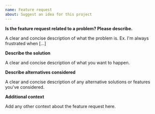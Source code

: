 ```yaml
---
name: Feature request
about: Suggest an idea for this project
---
```


**Is the feature request related to a problem? Please describe.**

A clear and concise description of what the problem is. Ex. I'm always frustrated when [...]

**Describe the solution**

A clear and concise description of what you want to happen.

**Describe alternatives considered**

A clear and concise description of any alternative solutions or features you've considered.

**Additional context**

Add any other context about the feature request here.
